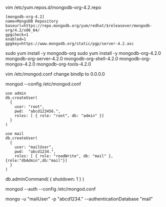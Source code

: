 vim /etc/yum.repos.d/mongodb-org-4.2.repo

```
[mongodb-org-4.2]
name=MongoDB Repository
baseurl=https://repo.mongodb.org/yum/redhat/$releasever/mongodb-org/4.2/x86_64/
gpgcheck=1
enabled=1
gpgkey=https://www.mongodb.org/static/pgp/server-4.2.asc
```

sudo yum install -y mongodb-org
sudo yum install -y mongodb-org-4.2.0 mongodb-org-server-4.2.0 mongodb-org-shell-4.2.0 mongodb-org-mongos-4.2.0 mongodb-org-tools-4.2.0

vim /etc/mongod.conf
change bindIp  to 0.0.0.0


mongod --config /etc/mongod.conf
```
use admin
db.createUser(
  {
    user: "root",
    pwd:  "abcd123456.",
    roles: [ { role: "root", db: "admin" }]
  }
)

```

```
use mail
db.createUser(
  {
    user: "mailUser",
    pwd:  "abcd1234.",
    roles: [ { role: "readWrite", db: "mail" },{role:"dbAdmin",db:"mail"}]
  }
)
```

db.adminCommand( { shutdown: 1 } )

mongod --auth --config /etc/mongod.conf

mongo -u "mailUser" -p "abcd1234." --authenticationDatabase "mail"
